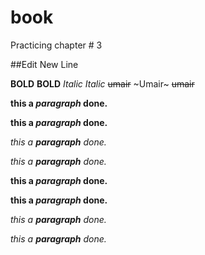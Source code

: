 # book
Practicing chapter # 3

##Edit New Line

**BOLD** 
__BOLD__ 
*Italic* 
_Italic_ 
~~umair~~
~Umair~ 
~~umair~~

__this a _paragraph_ done.__

**this a *paragraph* done.**

_this a __paragraph__ done._

*this a **paragraph** done.*

__this a *paragraph* done.__

**this a _paragraph_ done.**

_this a **paragraph** done._

*this a __paragraph__ done.*
